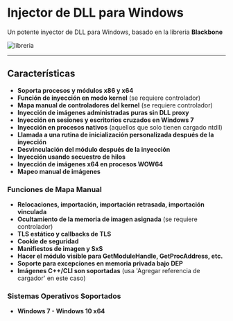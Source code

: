 # Injector de DLL para Windows

Un potente inyector de DLL para Windows, basado en la libreria **Blackbone**

![libreria](https://github.com/DarthTon/Blackbone/workflows/Library/badge.svg?branch=master)

---

## Características

- **Soporta procesos y módulos x86 y x64**
- **Función de inyección en modo kernel** (se requiere controlador)
- **Mapa manual de controladores del kernel** (se requiere controlador)
- **Inyección de imágenes administradas puras sin DLL proxy**
- **Inyección en sesiones y escritorios cruzados en Windows 7**
- **Inyección en procesos nativos** (aquellos que solo tienen cargado ntdll)
- **Llamada a una rutina de inicialización personalizada después de la inyección**
- **Desvinculación del módulo después de la inyección**
- **Inyección usando secuestro de hilos**
- **Inyección de imágenes x64 en procesos WOW64**
- **Mapeo manual de imágenes**

### Funciones de Mapa Manual

- **Relocaciones, importación, importación retrasada, importación vinculada**
- **Ocultamiento de la memoria de imagen asignada** (se requiere controlador)
- **TLS estático y callbacks de TLS**
- **Cookie de seguridad**
- **Manifiestos de imagen y SxS**
- **Hacer el módulo visible para GetModuleHandle, GetProcAddress, etc.**
- **Soporte para excepciones en memoria privada bajo DEP**
- **Imágenes C++/CLI son soportadas** (usa 'Agregar referencia de cargador' en este caso)

### Sistemas Operativos Soportados

- **Windows 7 - Windows 10 x64**
